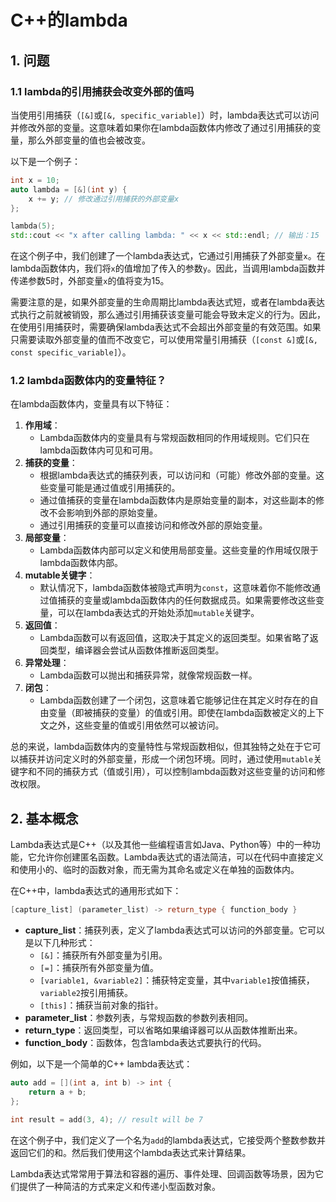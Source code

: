 # C++的lambda

## 1. 问题

### 1.1 lambda的引用捕获会改变外部的值吗

当使用引用捕获（`[&]`或`[&, specific_variable]`）时，lambda表达式可以访问并修改外部的变量。这意味着如果你在lambda函数体内修改了通过引用捕获的变量，那么外部变量的值也会被改变。

以下是一个例子：

```c++
int x = 10;
auto lambda = [&](int y) {
    x += y; // 修改通过引用捕获的外部变量x
};

lambda(5);
std::cout << "x after calling lambda: " << x << std::endl; // 输出：15
```

在这个例子中，我们创建了一个lambda表达式，它通过引用捕获了外部变量`x`。在lambda函数体内，我们将`x`的值增加了传入的参数`y`。因此，当调用lambda函数并传递参数5时，外部变量`x`的值将变为15。

需要注意的是，如果外部变量的生命周期比lambda表达式短，或者在lambda表达式执行之前就被销毁，那么通过引用捕获该变量可能会导致未定义的行为。因此，在使用引用捕获时，需要确保lambda表达式不会超出外部变量的有效范围。如果只需要读取外部变量的值而不改变它，可以使用常量引用捕获（`[const &]`或`[&, const specific_variable]`）。

### 1.2 lambda函数体内的变量特征？

在lambda函数体内，变量具有以下特征：

1. **作用域**：
   - Lambda函数体内的变量具有与常规函数相同的作用域规则。它们只在lambda函数体内可见和可用。
2. **捕获的变量**：
   - 根据lambda表达式的捕获列表，可以访问和（可能）修改外部的变量。这些变量可能是通过值或引用捕获的。
   - 通过值捕获的变量在lambda函数体内是原始变量的副本，对这些副本的修改不会影响到外部的原始变量。
   - 通过引用捕获的变量可以直接访问和修改外部的原始变量。
3. **局部变量**：
   - Lambda函数体内部可以定义和使用局部变量。这些变量的作用域仅限于lambda函数体内部。
4. **mutable关键字**：
   - 默认情况下，lambda函数体被隐式声明为`const`，这意味着你不能修改通过值捕获的变量或lambda函数体内的任何数据成员。如果需要修改这些变量，可以在lambda表达式的开始处添加`mutable`关键字。
5. **返回值**：
   - Lambda函数可以有返回值，这取决于其定义的返回类型。如果省略了返回类型，编译器会尝试从函数体推断返回类型。
6. **异常处理**：
   - Lambda函数可以抛出和捕获异常，就像常规函数一样。
7. **闭包**：
   - Lambda函数创建了一个闭包，这意味着它能够记住在其定义时存在的自由变量（即被捕获的变量）的值或引用。即使在lambda函数被定义的上下文之外，这些变量的值或引用依然可以被访问。

总的来说，lambda函数体内的变量特性与常规函数相似，但其独特之处在于它可以捕获并访问定义时的外部变量，形成一个闭包环境。同时，通过使用`mutable`关键字和不同的捕获方式（值或引用），可以控制lambda函数对这些变量的访问和修改权限。

## 2. 基本概念

Lambda表达式是C++（以及其他一些编程语言如Java、Python等）中的一种功能，它允许你创建匿名函数。Lambda表达式的语法简洁，可以在代码中直接定义和使用小的、临时的函数对象，而无需为其命名或定义在单独的函数体内。

在C++中，lambda表达式的通用形式如下：

```c++
[capture_list] (parameter_list) -> return_type { function_body }
```

- **capture_list**：捕获列表，定义了lambda表达式可以访问的外部变量。它可以是以下几种形式：
  - `[&]`：捕获所有外部变量为引用。
  - `[=]`：捕获所有外部变量为值。
  - `[variable1, &variable2]`：捕获特定变量，其中`variable1`按值捕获，`variable2`按引用捕获。
  - `[this]`：捕获当前对象的指针。
- **parameter_list**：参数列表，与常规函数的参数列表相同。
- **return_type**：返回类型，可以省略如果编译器可以从函数体推断出来。
- **function_body**：函数体，包含lambda表达式要执行的代码。

例如，以下是一个简单的C++ lambda表达式：

```c++
auto add = [](int a, int b) -> int {
    return a + b;
};

int result = add(3, 4); // result will be 7
```

在这个例子中，我们定义了一个名为`add`的lambda表达式，它接受两个整数参数并返回它们的和。然后我们使用这个lambda表达式来计算结果。

Lambda表达式常常用于算法和容器的遍历、事件处理、回调函数等场景，因为它们提供了一种简洁的方式来定义和传递小型函数对象。